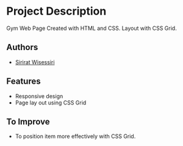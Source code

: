 
# Project Description
Gym Web Page 
Created with HTML and CSS. Layout with CSS Grid.
 



## Authors

- [Sirirat Wisessiri](https://github.com/SiriratWisessiri)



## Features

- Responsive design
- Page lay out using CSS Grid 




## To Improve

- To position item more effectively with CSS Grid.


